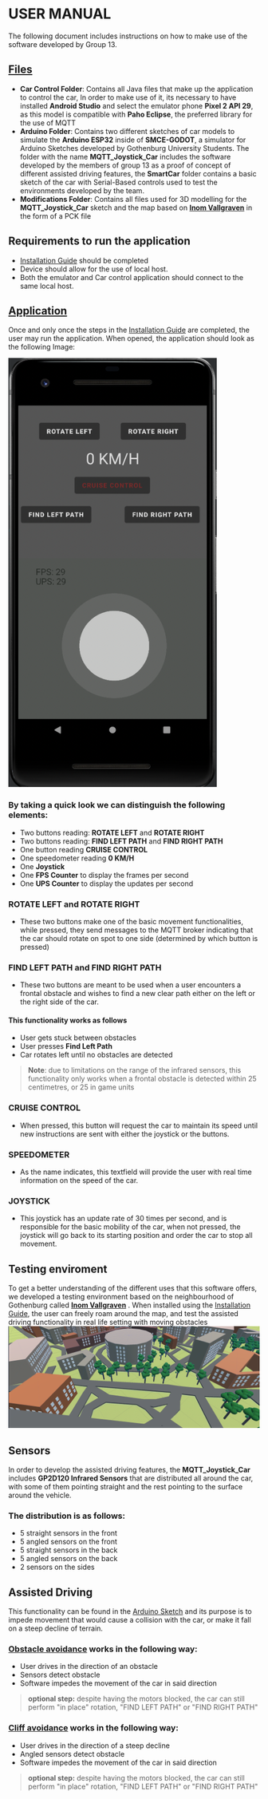 # USER MANUAL

The following document includes instructions on how to make use of the software developed by Group 13. 


## [Files](https://github.com/DIT113-V22/group-13)
- **Car Control Folder**: Contains all Java files that make up the application to control the car, In order to make use of it, its necessary to have installed **Android Studio** and select the emulator phone **Pixel 2 API 29**, as this model is compatible with **Paho Eclipse**, the preferred library for the use of MQTT
- **Arduino Folder**: Contains two different sketches of car models to simulate the **Arduino ESP32** inside of **SMCE-GODOT**, a simulator for Arduino Sketches developed by Gothenburg University Students. The folder with the name **MQTT_Joystick_Car** includes the software developed by the members of group 13 as a proof of concept of different assisted driving features, the **SmartCar** folder contains a basic sketch of the car with Serial-Based controls used to test the environments developed by the team.
- **Modifications Folder**: Contains all files used for 3D modelling for the **MQTT_Joystick_Car** sketch and the map based on **[Inom Vallgraven](https://www.google.com/maps/place/Inom+Vallgraven,+Gotemburgo/@57.7039778,11.9514769,14z/data=!4m5!3m4!1s0x464ff368a2410f03:0x71b0c1e1cef80fe1!8m2!3d57.7022551!4d11.9615896)** in the form of a PCK file

## Requirements to run the application
- [Installation Guide](https://github.com/DIT113-V22/group-13) should be completed
- Device should allow for the use of local host.
- Both the emulator and Car control application should connect to the same local host.

## [Application](https://github.com/DIT113-V22/group-13/wiki/Feature-2:-Graphical-user-interface)

Once and only once the steps in the [Installation Guide](https://github.com/DIT113-V22/group-13) are completed, the user may run the application.
When opened, the application should look as the following Image:

![alt text](https://github.com/DIT113-V22/group-13/blob/78-user-manual/Documentation/images/Application.png)



### By taking a quick look we can distinguish the following elements:
- Two buttons reading: **ROTATE LEFT** and **ROTATE RIGHT**
- Two buttons reading: **FIND LEFT PATH** and **FIND RIGHT PATH**
- One button reading **CRUISE CONTROL**
- One speedometer reading **0 KM/H**
- One **Joystick**
- One **FPS Counter** to display the frames per second
- One **UPS Counter** to display the updates per second


### ROTATE LEFT and ROTATE RIGHT
- These two buttons make one of the basic movement functionalities, while pressed, they send messages to the MQTT broker indicating that the car should rotate on spot to one side (determined by which button is pressed)

### FIND LEFT PATH and FIND RIGHT PATH
- These two buttons are meant to be used when a user encounters a frontal obstacle and wishes to find a new clear path either on the left or the right side of the car.
#### This functionality works as follows
- User gets stuck between obstacles
- User presses **Find Left Path**
- Car rotates left until no obstacles are detected
>**Note**: due to limitations on the range of the infrared sensors, this functionality only works when a frontal obstacle is detected within 25 centimetres, or 25 in game units

### CRUISE CONTROL
- When pressed, this button will request the car to maintain its speed until new instructions are sent with either the joystick or the buttons.

### SPEEDOMETER 
- As the name indicates, this textfield will provide the user with real time information on the speed of the car.

### JOYSTICK
- This joystick has an update rate of 30 times per second, and is responsible for the basic mobility of the car, when not pressed, the joystick will go back to its starting position and order the car to stop all movement.


 ## Testing enviroment
 To get a better understanding of the different uses that this software offers, we developed a testing environment based on the neighbourhood of Gothenburg called **[Inom Vallgraven](https://www.google.com/maps/place/Inom+Vallgraven,+Gotemburgo/@57.7039778,11.9514769,14z/data=!4m5!3m4!1s0x464ff368a2410f03:0x71b0c1e1cef80fe1!8m2!3d57.7022551!4d11.9615896)** . When installed using the [Installation Guide](https://github.com/DIT113-V22/group-13), the user can freely roam around the map, and test the assisted driving functionality in real life setting with moving obstacles
  ![alt text](https://github.com/DIT113-V22/group-13/blob/78-user-manual/Documentation/images/Map.png)

## Sensors
In order to develop the assisted driving features, the **MQTT_Joystick_Car** includes **GP2D120 Infrared Sensors** that are distributed all around the car, with some of them pointing straight and the rest pointing to the surface around the vehicle. 

### The distribution is as follows:
- 5 straight sensors in the front
- 5 angled sensors on the front
- 5 straight sensors in the back
- 5 angled sensors on the back
- 2 sensors on the sides

## Assisted Driving
This functionality can be found in the [Arduino Sketch](https://github.com/DIT113-V22/group-13/blob/master/arduino/MQTT_Joystick_Car/MQTT_Joystick_Car.ino) and its purpose is to impede movement that would cause a collision with the car, or make it fall on a steep decline of terrain.

### [Obstacle avoidance](https://github.com/DIT113-V22/group-13/wiki/Feature-5:-Object-avoidance) works in the following way:
- User drives in the direction of an obstacle
- Sensors detect obstacle
- Software impedes the movement of the car in said direction
 >**optional step:** despite having the motors blocked, the car can still perform "in place" rotation, "FIND LEFT PATH" or "FIND RIGHT PATH"

### [Cliff avoidance](https://github.com/DIT113-V22/group-13/wiki/Feature-7:-Cliff-avoidance) works in the following way:
- User drives in the direction of a steep decline
- Angled sensors detect obstacle
- Software impedes the movement of the car in said direction
 >**optional step:** despite having the motors blocked, the car can still perform "in place" rotation, "FIND LEFT PATH" or "FIND RIGHT PATH"


